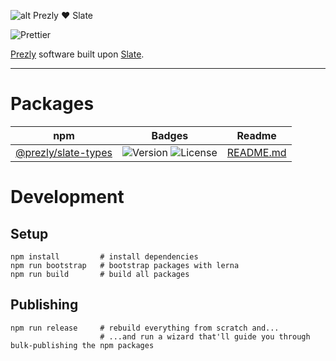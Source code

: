 ![alt Prezly ❤️ Slate](https://cdn.uc.assets.prezly.com/b9c8de97-cc75-4780-baa0-c9d9ac4c7c09/prezly-slate.png)

![Prettier](https://github.com/prezly/slate/workflows/Prettier/badge.svg)

[Prezly](https://www.prezly.com/) software built upon [Slate](http://slatejs.org/).

---

# Packages

| npm                                                                      | Badges                                                                                                                    | Readme                                      |
| ------------------------------------------------------------------------ | ------------------------------------------------------------------------------------------------------------------------- | ------------------------------------------- |
| [@prezly/slate-types](https://www.npmjs.com/package/@prezly/slate-types) | ![Version](https://img.shields.io/npm/v/@prezly/slate-types) ![License](https://img.shields.io/npm/l/@prezly/slate-types) | [README.md](packages/slate-types/README.md) |

# Development

## Setup

```Shell
npm install         # install dependencies
npm run bootstrap   # bootstrap packages with lerna
npm run build       # build all packages
```

## Publishing

```Shell
npm run release     # rebuild everything from scratch and...
                    # ...and run a wizard that'll guide you through bulk-publishing the npm packages
```
